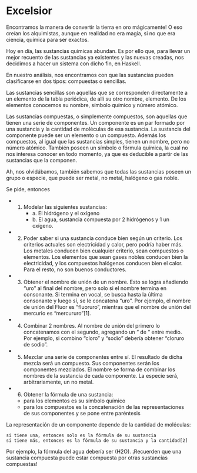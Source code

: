 # Excelsior

Encontramos la manera de convertir la tierra en oro mágicamente! O eso creían los alquimistas, aunque en realidad no era magia, si no que era ciencia, química para ser exactos.

Hoy en día, las sustancias químicas abundan. Es por ello que, para llevar un mejor recuento de las sustancias ya existentes y las nuevas creadas, nos decidimos a hacer un sistema con dicho fin, en Haskell.

En nuestro análisis, nos encontramos con que las sustancias pueden clasificarse en dos tipos: compuestas o sencillas.

Las sustancias sencillas son aquellas que se corresponden directamente a un elemento de la tabla periódica, de allí su otro nombre, elemento. De los elementos conocemos su nombre, símbolo químico y número atómico.

Las sustancias compuestas, o simplemente compuestos, son aquellas que tienen una serie de componentes. Un componente es un par formado por una sustancia y la cantidad de moléculas de esa sustancia. La sustancia del componente puede ser un elemento o un compuesto. Además los compuestos, al igual que las sustancias simples, tienen un nombre, pero no número atómico. También poseen un símbolo o fórmula química, la cual no nos interesa conocer en todo momento, ya que es deducible a partir de las sustancias que la componen.

Ah, nos olvidábamos, también sabemos que todas las sustancias poseen un grupo o especie, que puede ser metal, no metal, halógeno o gas noble.


Se pide, entonces

- 1. Modelar las siguientes sustancias:
     - a. El hidrógeno y el oxígeno
     - b. El agua, sustancia compuesta por 2 hidrógenos y 1 un oxígeno.
- 2. Poder saber si una sustancia conduce bien según un criterio. Los criterios actuales son electricidad y calor, pero podría haber más. Los metales conducen bien cualquier criterio, sean compuestos o elementos. Los elementos que sean gases nobles conducen bien la electricidad, y los compuestos halógenos conducen bien el calor. Para el resto, no son buenos conductores.
- 3. Obtener el nombre de unión de un nombre. Esto se logra añadiendo “uro” al final del nombre, pero solo si el nombre termina en consonante. Si termina en vocal, se busca hasta la última consonante y luego sí, se le concatena “uro”. Por ejemplo, el nombre de unión del Fluor es “fluoruro”, mientras que el nombre de unión del mercurio es “mercururo”[1].
- 4. Combinar 2 nombres. Al nombre de unión del primero lo concatenamos con el segundo, agregando un “ de “ entre medio. Por ejemplo, si combino “cloro” y “sodio” debería obtener “cloruro de sodio”.
- 5. Mezclar una serie de componentes entre sí. El resultado de dicha mezcla será un compuesto. Sus componentes serán los componentes mezclados. El nombre se forma de combinar los nombres de la sustancia de cada componente. La especie será, arbitrariamente, un no metal.
- 6. Obtener la fórmula de una sustancia:
    - para los elementos es su símbolo químico
    - para los compuestos es la concatenación de las representaciones de sus componentes y se pone entre paréntesis

La representación de un componente depende de la cantidad de moléculas:

    si tiene una, entonces solo es la fórmula de su sustancia
    si tiene más, entonces es la fórmula de su sustancia y la cantidad[2]
Por ejemplo, la fórmula del agua debería ser (H2O). ¡Recuerden que una sustancia compuesta puede estar compuesta por otras sustancias compuestas!